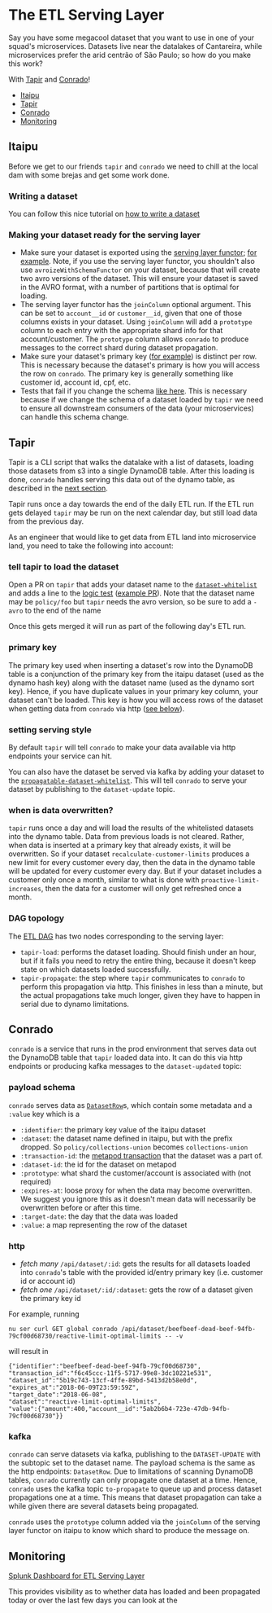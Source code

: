 # The ETL Serving Layer

Say you have some megacool dataset that you want to use in one of your squad's microservices.
Datasets live near the datalakes of Cantareira, while microservices prefer the arid centrão of São Paulo; so how do you make this work?

With [Tapir](https://github.com/nubank/tapir/) and [Conrado](https://github.com/nubank/conrado/)!


- [Itaipu](#itaipu)
- [Tapir](#tapir)
- [Conrado](#conrado)
- [Monitoring](#monitoring)

## Itaipu

Before we get to our friends `tapir` and `conrado` we need to chill at the local dam with some brejas and get some work done.

### Writing a dataset

You can follow this nice tutorial on [how to write a dataset](/itaipu/create_basic_dataset.md)

### Making your dataset ready for the serving layer

 - Make sure your dataset is exported using the [serving layer functor](https://github.com/nubank/itaipu/blob/3e270152cc9f51200ad8423d7baf6d574c3aea57/src/main/scala/etl/itaipu/functors.scala#L90); [for example](https://github.com/nubank/itaipu/blob/3e270152cc9f51200ad8423d7baf6d574c3aea57/src/main/scala/etl/dataset/policy/collections_policy/package.scala#L20). Note, if you use the serving layer functor, you shouldn't also use `avroizeWithSchemaFunctor` on your dataset, because that will create two avro versions of the dataset.
   This will ensure your dataset is saved in the AVRO format, with a number of partitions that is optimal for loading.
 - The serving layer functor has the `joinColumn` optional argument. This can be set to `account__id` or `customer__id`, given that one of those columns exists in your dataset. Using `joinColumn` will add a `prototype` column to each entry with the appropriate shard info for that account/customer. The `prototype` column allows `conrado` to produce messages to the correct shard during dataset propagation.
 - Make sure your dataset's primary key ([for example](https://github.com/nubank/itaipu/blob/3e270152cc9f51200ad8423d7baf6d574c3aea57/src/main/scala/etl/dataset/policy/collections_policy/CollectionsUnionPolicy.scala#L53)) is distinct per row. This is necessary because the dataset's primary is how you will access the row on `conrado`. The primary key is generally something like customer id, account id, cpf, etc.
 - Tests that fail if you change the schema [like here](https://github.com/nubank/itaipu/blob/93709a89e4243e56b048586a5dba0a8160007284/src/it/scala/etl/itaipu/ItaipuSchemaSpec.scala#L54).
   This is necessary because if we change the schema of a dataset loaded by `tapir` we need to ensure all downstream consumers of the data (your microservices) can handle this schema change.

## Tapir

Tapir is a CLI script that walks the datalake with a list of datasets, loading those datasets from s3 into a single DynamoDB table.
After this loading is done, `conrado` handles serving this data out of the dynamo table, as described in the [next section](#conrado).

Tapir runs once a day towards the end of the daily ETL run. If the ETL run gets delayed `tapir` may be run on the next calendar day, but still load data from the previous day.

As an engineer that would like to get data from ETL land into microservice land, you need to take the following into account:

### tell tapir to load the dataset

Open a PR on `tapir` that adds your dataset name to the [`dataset-whitelist`](https://github.com/nubank/tapir/blob/e0fb144c25cd2320e0535c7d08c63133c08d5fc9/src/tapir/logic.clj#L11) and adds a line to the [logic test](https://github.com/nubank/tapir/blob/e0fb144c25cd2320e0535c7d08c63133c08d5fc9/test/tapir/logic_test.clj#L12) ([example PR](https://github.com/nubank/tapir/pull/52)). Note that the dataset name may be `policy/foo` but `tapir` needs the avro version, so be sure to add a `-avro` to the end of the name

Once this gets merged it will run as part of the following day's ETL run.

### primary key

The primary key used when inserting a dataset's row into the DynamoDB table is a conjunction of the primary key from the itaipu dataset (used as the dynamo hash key) along with the dataset name (used as the dynamo sort key).
Hence, if you have duplicate values in your primary key column, your dataset can't be loaded.
This key is how you will access rows of the dataset when getting data from `conrado` via http ([see below](#conrado)).

### setting serving style

By default `tapir` will tell `conrado` to make your data available via http endpoints your service can hit.

You can also have the dataset be served via kafka by adding your dataset to the [`propagatable-dataset-whitelist`](https://github.com/nubank/tapir/blob/e0fb144c25cd2320e0535c7d08c63133c08d5fc9/src/tapir/logic.clj#L24).
This will tell `conrado` to serve your dataset by publishing to the `dataset-update` topic.

### when is data overwritten?

`tapir` runs once a day and will load the results of the whitelisted datasets into the dynamo table. Data from previous loads is not cleared. Rather, when data is inserted at a primary key that already exists, it will be overwritten. So if your dataset `recalculate-customer-limits` produces a new limit for every customer every day, then the data in the dynamo table will be updated for every customer every day. But if your dataset includes a customer only once a month, similar to what is done with `proactive-limit-increases`, then the data for a customer will only get refreshed once a month.

### DAG topology

The [ETL DAG](https://airflow.nubank.com.br/admin/airflow/graph?dag_id=prod-dagao) has two nodes corresponding to the serving layer:

- `tapir-load`: performs the dataset loading. Should finish under an hour, but if it fails you need to retry the entire thing, because it doesn't keep state on which datasets loaded successfully.
- `tapir-propagate`: the step where `tapir` communicates to `conrado` to perform this propagation via http. This finishes in less than a minute, but the actual propagations take much longer, given they have to happen in serial due to dynamo limitations.


## Conrado

`conrado` is a service that runs in the prod environment that serves data out the DynamoDB table that `tapir` loaded data into.
It can do this via http endpoints or producing kafka messages to the `dataset-updated` topic:

### payload schema

`conrado` serves data as [`DatasetRow`](https://github.com/nubank/common-schemata/blob/9cf054a6665341e0b44495151fa7ca2f744f5886/src/common_schemata/wire/tapir.clj#L6-L14)s, which contain some metadata and a `:value` key which is a

 - `:identifier`: the primary key value of the itaipu dataset
 - `:dataset`: the dataset name defined in itaipu, but with the prefix dropped. So `policy/collections-union` becomes `collections-union`
 - `:transaction-id`: the [metapod transaction](/glossary.md#transaction) that the dataset was a part of.
 - `:dataset-id`: the id for the dataset on metapod
 - `:prototype`: what shard the customer/account is associated with (not required)
 - `:expires-at`: loose proxy for when the data may become overwritten. We suggest you ignore this as it doesn't mean data will necessarily be overwritten before or after this time.
 - `:target-date`: the day that the data was loaded
 - `:value`: a map representing the row of the dataset

### http

 - _fetch many_ `/api/dataset/:id`: gets the results for all datasets loaded into `conrado`'s table with the provided id/entry primary key (i.e. customer id or account id)
 - _fetch one_ `/api/dataset/:id/:dataset`: gets the row of a dataset given the primary key id

For example, running

```
nu ser curl GET global conrado /api/dataset/beefbeef-dead-beef-94fb-79cf00d68730/reactive-limit-optimal-limits -- -v
```

will result in

```
{"identifier":"beefbeef-dead-beef-94fb-79cf00d68730",
"transaction_id":"f6c45ccc-11f5-5717-99e8-3dc10221e531",
"dataset_id":"5b19c743-13cf-4ffe-89bd-5413d2b58e0d",
"expires_at":"2018-06-09T23:59:59Z",
"target_date":"2018-06-08",
"dataset":"reactive-limit-optimal-limits",
"value":{"amount":400,"account__id":"5ab2b6b4-723e-47db-94fb-79cf00d68730"}}
```

### kafka

`conrado` can serve datasets via kafka, publishing to the `DATASET-UPDATE` with the subtopic set to the dataset name. The payload schema is the same as the http endpoints: `DatasetRow`.
Due to limitations of scanning DynamoDB tables, `conrado` currently can only propagate one dataset at a time. Hence, `conrado` uses the kafka topic `to-propagate` to queue up and process dataset propagations one at a time. This means that dataset propagation can take a while given there are several datasets being propagated.

`conrado` uses the `prototype` column added via the `joinColumn` of the serving layer functor on itaipu to know which shard to produce the message on.

## Monitoring

[Splunk Dashboard for ETL Serving Layer](https://nubank.splunkcloud.com/en-US/app/search/etl_serving_layer)

This provides visibility as to whether data has loaded and been propagated today or over the last few days you can look at the
